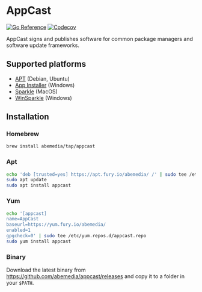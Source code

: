 # AppCast

[![Go Reference](https://pkg.go.dev/badge/github.com/abemedia/appcast.svg)](https://pkg.go.dev/github.com/abemedia/appcast)
[![Codecov](https://codecov.io/gh/abemedia/appcast/branch/master/graph/badge.svg)](https://codecov.io/gh/abemedia/appcast)

AppCast signs and publishes software for common package managers and software update frameworks.

## Supported platforms

- [APT](<https://en.wikipedia.org/wiki/APT_(software)>) (Debian, Ubuntu)
- [App Installer](https://en.wikipedia.org/wiki/App_Installer) (Windows)
- [Sparkle](https://sparkle-project.org/) (MacOS)
- [WinSparkle](https://winsparkle.org/) (Windows)

## Installation

### Homebrew

```sh
brew install abemedia/tap/appcast
```

### Apt

```sh
echo 'deb [trusted=yes] https://apt.fury.io/abemedia/ /' | sudo tee /etc/apt/sources.list.d/appcast.list
sudo apt update
sudo apt install appcast
```

### Yum

```sh
echo '[appcast]
name=AppCast
baseurl=https://yum.fury.io/abemedia/
enabled=1
gpgcheck=0' | sudo tee /etc/yum.repos.d/appcast.repo
sudo yum install appcast
```

### Binary

Download the latest binary from <https://github.com/abemedia/appcast/releases> and copy it to a folder in your `$PATH`.
